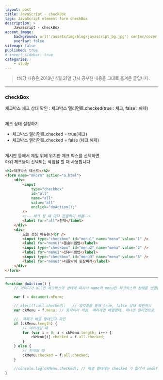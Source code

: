 ```yaml
---
layout: post
title: JavaScript - checkBox
tags: JavaScript element form checkBox
description: >
    JavaScript - checkBox
accent_image:
    background: url('/assets/img/blog/javascript_bg.jpg') center/cover
    overlay: false
sitemap: false
published: true
# invert_sidebar: true
categories:
    - study
---
```


> ❗️해당 내용은 2018년 4월 21일 당시 공부한 내용을 그대로 옮겨온 글입니다.

---

### checkBox

체크박스 체크 상태 확인 : 체크박스 엘리먼트.checked(true : 체크, false : 해제)<br><br>

체크 상태 설정하기

-   체크박스 엘리먼트.checked = true(체크)
-   체크박스 엘리먼트.checked = false (체크 해제)
    <br> <br>

게시판 등에서 제일 위에 위치한 체크 박스를 선택하면<br>
하위 체크들이 선택되는 작업을 할 때 사용합니다.<br>

```html
<h2>체크박스 테스트</h2>
<form name="mForm" action="a.html">
    <div>
        <input
            type="checkbox"
            id="all"
            name="all"
            value="all"
            onclick="doAction();"
        />
        <!-- 체크 될 때 마다 온클릭이 바뀜-->
        <label for="all">전체</label>
    </div>
    <div>
        오늘 점심 메뉴는?<br />
        <input type="checkbox" id="menu1" name="menu" value="1" />
        <label for="menu1">돌솥비빔밥</label>
        <input type="checkbox" id="menu2" name="menu" value="2" />
        <label for="menu2">전주비빔밥</label>
        <input type="checkbox" id="menu3" name="menu" value="3" />
        <label for="menu3">차돌박이 된장찌개</label>
    </div>
</form>
```

---

```javascript
function doAction() {
    // 아이디가 all인 체크박스의 상태에 따라서 name이 menu인 체크박스의 상태를 변경한다.

    var f = document.mForm;

    // alert(f.all.checked);   // 얼럿창을 통해 true, false 상태 확인하기
    var ckMenu = f.menu; // 동적이라 바뀜. 여러개면 배열형태. 하나면 엘리먼트로. 갯수에 따라 코딩이 달라짐.넘겨받은 개수를 먼저 체크해야 함.

    //  객체가 배열 형태인지 확인
    if (ckMenu.length) {
        // 여러개일 때
        for (var i = 0; i < ckMenu.length; i++) {
            ckMenu[i].checked = f.all.checked;
        }
    } else {
        // 한개일 때
        ckMenu.checked = f.all.checked;
    }

    //console.log(ckMenu.checked); // 배열 형태에는 checked 가 없어서 undefined
}
```
